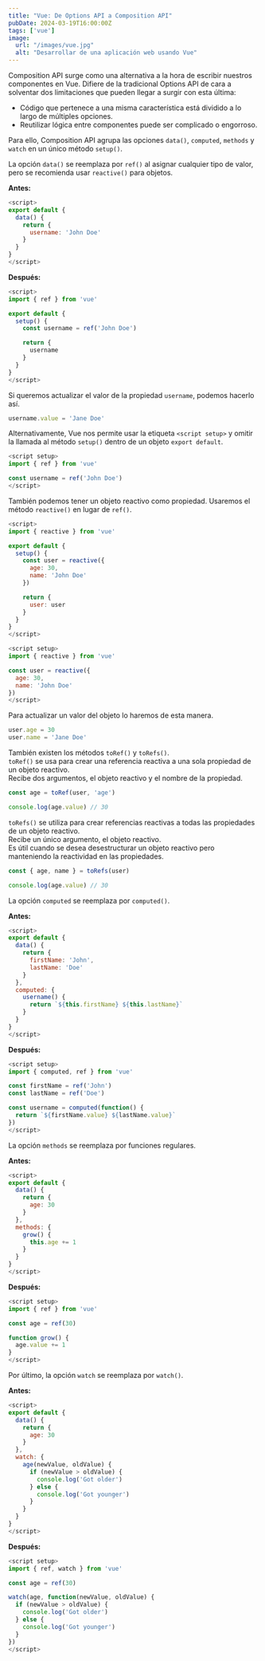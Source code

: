```yaml
---
title: "Vue: De Options API a Composition API"
pubDate: 2024-03-19T16:00:00Z
tags: ['vue']
image:
  url: "/images/vue.jpg"
  alt: "Desarrollar de una aplicación web usando Vue"
---
```

Composition API surge como una alternativa a la hora de escribir nuestros componentes en Vue. Difiere de la tradicional Options API de cara a solventar dos limitaciones que pueden llegar a surgir con esta última:

* Código que pertenece a una misma característica está dividido a lo largo de múltiples opciones.
* Reutilizar lógica entre componentes puede ser complicado o engorroso.

Para ello, Composition API agrupa las opciones `data()`, `computed`, `methods` y `watch` en un único método `setup()`.

La opción `data()` se reemplaza por `ref()` al asignar cualquier tipo de valor, pero se recomienda usar `reactive()` para objetos.

**Antes:**
```javascript
<script>
export default {
  data() {
    return {
      username: 'John Doe'
    }
  }
}
</script>
```
**Después:**
```javascript
<script>
import { ref } from 'vue'

export default {
  setup() {
    const username = ref('John Doe')

    return {
      username
    }
  }
}
</script>
```

Si queremos actualizar el valor de la propiedad `username`, podemos hacerlo así.
```javascript
username.value = 'Jane Doe'
```

Alternativamente, Vue nos permite usar la etiqueta `<script setup>` y omitir la llamada al método `setup()` dentro de un objeto `export default`.
```javascript
<script setup>
import { ref } from 'vue'

const username = ref('John Doe')
</script>
```

También podemos tener un objeto reactivo como propiedad. Usaremos el método `reactive()` en lugar de `ref()`.
```javascript
<script>
import { reactive } from 'vue'

export default {
  setup() {
    const user = reactive({
      age: 30,
      name: 'John Doe'
    })

    return {
      user: user
    }
  }
}
</script>
```
```javascript
<script setup>
import { reactive } from 'vue'

const user = reactive({
  age: 30,
  name: 'John Doe'
})
</script>
```

Para actualizar un valor del objeto lo haremos de esta manera.
```javascript
user.age = 30
user.name = 'Jane Doe'
```

También existen los métodos `toRef()` y `toRefs()`.  
`toRef()` se usa para crear una referencia reactiva a una sola propiedad de un objeto reactivo.  
Recibe dos argumentos, el objeto reactivo y el nombre de la propiedad.
```javascript
const age = toRef(user, 'age')

console.log(age.value) // 30
```
`toRefs()` se utiliza para crear referencias reactivas a todas las propiedades de un objeto reactivo.  
Recibe un único argumento, el objeto reactivo.  
Es útil cuando se desea desestructurar un objeto reactivo pero manteniendo la reactividad en las propiedades.
```javascript
const { age, name } = toRefs(user)

console.log(age.value) // 30
```

La opción `computed` se reemplaza por `computed()`.

**Antes:**
```javascript
<script>
export default {
  data() {
    return {
      firstName: 'John',
      lastName: 'Doe'
    }
  },
  computed: {
    username() {
      return `${this.firstName} ${this.lastName}`
    }
  }
}
</script>
```
**Después:**
```javascript
<script setup>
import { computed, ref } from 'vue'

const firstName = ref('John')
const lastName = ref('Doe')

const username = computed(function() {
  return `${firstName.value} ${lastName.value}`
})
</script>
```

La opción `methods` se reemplaza por funciones regulares.

**Antes:**
```javascript
<script>
export default {
  data() {
    return {
      age: 30
    }
  },
  methods: {
    grow() {
      this.age += 1
    }
  }
}
</script>
```
**Después:**
```javascript
<script setup>
import { ref } from 'vue'

const age = ref(30)

function grow() {
  age.value += 1
}
</script>
```

Por último, la opción `watch` se reemplaza por `watch()`.

**Antes:**
```javascript
<script>
export default {
  data() {
    return {
      age: 30
    }
  },
  watch: {
    age(newValue, oldValue) {
      if (newValue > oldValue) {
        console.log('Got older')
      } else {
        console.log('Got younger')
      }
    }
  }
}
</script>
```
**Después:**
```javascript
<script setup>
import { ref, watch } from 'vue'

const age = ref(30)

watch(age, function(newValue, oldValue) {
  if (newValue > oldValue) {
    console.log('Got older')
  } else {
    console.log('Got younger')
  }
})
</script>
```